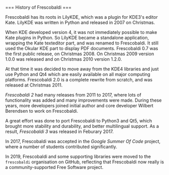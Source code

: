 === History of Frescobaldi ===

Frescobaldi has its roots in LilyKDE, which was a plugin for KDE3's editor Kate.
LilyKDE was written in Python and released in 2007 on Christmas.

When KDE developed version 4, it was not immediately possible to make Kate
plugins in Python. So LilyKDE became a standalone application, wrapping the
Kate texteditor part, and was renamed to Frescobaldi. It still used the Okular
KDE part to display PDF documents.
Frescobaldi 0.7 was the first public release, on Christmas 2008.
On Christmas 2009 version 1.0.0 was released and on Christmas 2010 version 1.2.0.

At that time it was decided to move away from the KDE4 libraries and just use
Python and Qt4 which are easily available on all major computing platforms.
Frescobaldi 2.0 is a complete rewrite from scratch, and was released at
Christmas 2011.

*Frescobaldi 2* had many releases from 2011 to 2017, where lots of functionality
was added and many improvements were made. During these years, more developers
joined initial author and core developer Wilbert Berendsen to work on
Frescobaldi. 

A great effort was done to port Frescobaldi to Python3 and Qt5, which brought more
stability and durability, and better multilingual support. As a result,
*Frescobaldi 3* was released in Feburary 2017.

In 2017, Frescobaldi was accepted in the *Google Summer Of Code* project,
where a number of students contributed significantly.

In 2019, Frescobaldi and some supporting libraries were moved to the 
`frescobaldi` organisation on GitHub, reflecting that Frescobaldi now really
is a community-supported Free Software project.


